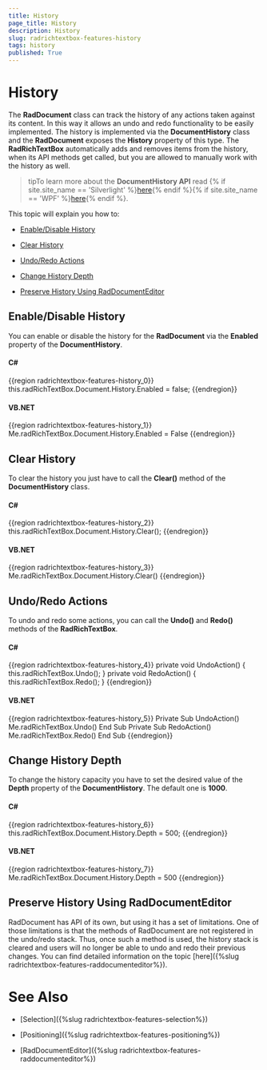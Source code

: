 ```yaml
---
title: History
page_title: History
description: History
slug: radrichtextbox-features-history
tags: history
published: True
---
```


# History



The __RadDocument__ class can track the history of any actions taken against its content. In this way it allows an undo and redo functionality to be easily implemented. The history is implemented via the __DocumentHistory__ class and the __RadDocument__ exposes the __History__ property of this type. The __RadRichTextBox__ automatically adds and removes items from the history, when its API methods get called, but you are allowed to manually work with the history as well.
      

>tipTo learn more about the __DocumentHistory API__ read {% if site.site_name == 'Silverlight' %}[here](http://www.telerik.com/help/silverlight/t_telerik_windows_documents_history_documenthistory.html){% endif %}{% if site.site_name == 'WPF' %}[here](http://www.telerik.com/help/wpf/t_telerik_windows_documents_history_documenthistory.html){% endif %}.
        

This topic will explain you how to:

* [Enable/Disable History](#enable/disable-history)

* [Clear History](#clear-history)

* [Undo/Redo Actions](#undo/redo-actions)

* [Change History Depth](#change-history-depth)

* [Preserve History Using RadDocumentEditor](#preserve-history-using-raddocumenteditor)

## Enable/Disable History

You can enable or disable the history for the __RadDocument__ via the __Enabled__ property of the __DocumentHistory__.
        

#### __C#__

{{region radrichtextbox-features-history_0}}
	this.radRichTextBox.Document.History.Enabled = false;
{{endregion}}



#### __VB.NET__

{{region radrichtextbox-features-history_1}}
	Me.radRichTextBox.Document.History.Enabled = False
{{endregion}}



## Clear History

To clear the history you just have to call the __Clear()__ method of the __DocumentHistory__ class.
        

#### __C#__

{{region radrichtextbox-features-history_2}}
	this.radRichTextBox.Document.History.Clear();
{{endregion}}



#### __VB.NET__

{{region radrichtextbox-features-history_3}}
	Me.radRichTextBox.Document.History.Clear()
{{endregion}}



## Undo/Redo Actions

To undo and redo some actions, you can call the __Undo()__ and __Redo()__ methods of the __RadRichTextBox__.
        

#### __C#__

{{region radrichtextbox-features-history_4}}
	private void UndoAction()
	{
	    this.radRichTextBox.Undo();
	}
	private void RedoAction()
	{
	    this.radRichTextBox.Redo();
	}
{{endregion}}



#### __VB.NET__

{{region radrichtextbox-features-history_5}}
	Private Sub UndoAction()
	 Me.radRichTextBox.Undo()
	End Sub
	Private Sub RedoAction()
	 Me.radRichTextBox.Redo()
	End Sub
{{endregion}}



## Change History Depth

To change the history capacity you have to set the desired value of the __Depth__ property of the __DocumentHistory__. The default one is __1000__.
        

#### __C#__

{{region radrichtextbox-features-history_6}}
	this.radRichTextBox.Document.History.Depth = 500;
{{endregion}}



#### __VB.NET__

{{region radrichtextbox-features-history_7}}
	Me.radRichTextBox.Document.History.Depth = 500
{{endregion}}



## Preserve History Using RadDocumentEditor

RadDocument has API of its own, but using it has a set of limitations. One of those limitations is that the methods of RadDocument are not registered in the undo/redo stack. Thus, once such a method is used, the history stack is cleared and users will no longer be able to undo and redo their previous changes. You can find detailed information on the topic [here]({%slug radrichtextbox-features-raddocumenteditor%}).
        

# See Also

 * [Selection]({%slug radrichtextbox-features-selection%})

 * [Positioning]({%slug radrichtextbox-features-positioning%})

 * [RadDocumentEditor]({%slug radrichtextbox-features-raddocumenteditor%})

